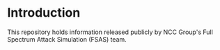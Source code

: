 # Introduction

This repository holds information released publicly by NCC Group's Full Spectrum Attack Simulation (FSAS) team.
